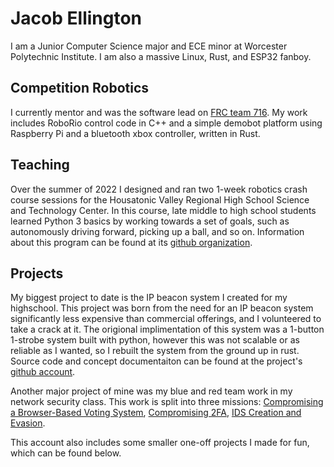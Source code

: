 # Jacob Ellington
I am a Junior Computer Science major and ECE minor at Worcester Polytechnic Institute. I am also a massive Linux, Rust, and ESP32 fanboy.


## Competition Robotics
I currently mentor and was the software lead on [FRC team 716](https://github.com/716robotics). My work includes RoboRio control code in C++ and a simple demobot platform using Raspberry Pi and a bluetooth xbox controller, written in Rust.

## Teaching
Over the summer of 2022 I designed and ran two 1-week robotics crash course sessions for the Housatonic Valley Regional High School Science and Technology Center. In this course, late middle to high school students learned Python 3 basics by working towards a set of goals, such as autonomously driving forward, picking up a ball, and so on. Information about this program can be found at its [github organization](https://github.com/HVRHScamps). 

## Projects
My biggest project to date is the IP beacon system I created for my highschool. This project was born from the need for an IP beacon system significantly less expensive than commercial offerings, and I volunteered to take a crack at it. The origional implimentation of this system was a 1-button 1-strobe system built with python, however this was not scalable or as reliable as I wanted, so I rebuilt the system from the ground up in rust. Source code and concept documentaiton can be found at the project's [github account](https://github.com/EAS-block2).

Another major project of mine was my blue and red team work in my network security class. This work is split into three missions: [Compromising a Browser-Based Voting System](https://github.com/cs4404-mission1), [Compromising 2FA](https://github.com/cs4404-mission2), [IDS Creation and Evasion](https://github.com/cs4404-mission3).

This account also includes some smaller one-off projects I made for fun, which can be found below.

